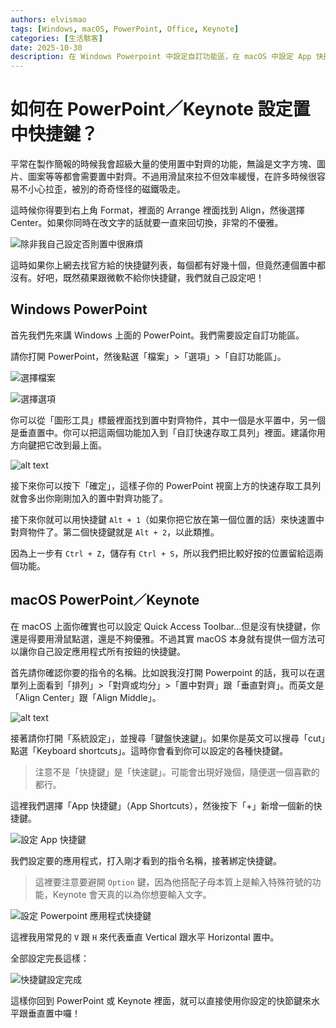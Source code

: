 ```yaml
---
authors: elvismao
tags: [Windows, macOS, PowerPoint, Office, Keynote]
categories: [生活駭客]
date: 2025-10-30
description: 在 Windows Powerpoint 中設定自訂功能區，在 macOS 中設定 App 快捷鍵。
---
```


# 如何在 PowerPoint／Keynote 設定置中快捷鍵？

平常在製作簡報的時候我會超級大量的使用置中對齊的功能，無論是文字方塊、圖片、圖案等等都會需要置中對齊。不過用滑鼠來拉不但效率緩慢，在許多時候很容易不小心拉歪，被別的奇奇怪怪的磁鐵吸走。

這時候你得要到右上角 Format，裡面的 Arrange 裡面找到 Align，然後選擇 Center。如果你同時在改文字的話就要一直來回切換，非常的不優雅。

![除非我自己設定否則置中很麻煩](keynote.webp)

這時如果你上網去找官方給的快捷鍵列表，每個都有好幾十個，但竟然連個置中都沒有。好吧，既然蘋果跟微軟不給你快捷鍵，我們就自己設定吧！

## Windows PowerPoint

首先我們先來講 Windows 上面的 PowerPoint。我們需要設定自訂功能區。

請你打開 PowerPoint，然後點選「檔案」>「選項」>「自訂功能區」。

![選擇檔案](1.webp)

![選擇選項](2.webp)

你可以從「圖形工具」標籤裡面找到置中對齊物件，其中一個是水平置中，另一個是垂直置中。你可以把這兩個功能加入到「自訂快速存取工具列」裡面。建議你用方向鍵把它改到最上面。

![alt text](3.webp)

接下來你可以按下「確定」，這樣子你的 PowerPoint 視窗上方的快速存取工具列就會多出你剛剛加入的置中對齊功能了。

接下來你就可以用快捷鍵 `Alt + 1`（如果你把它放在第一個位置的話）來快速置中對齊物件了。第二個快捷鍵就是 `Alt + 2`，以此類推。

因為上一步有 `Ctrl + Z`，儲存有 `Ctrl + S`，所以我們把比較好按的位置留給這兩個功能。

## macOS PowerPoint／Keynote

在 macOS 上面你確實也可以設定 Quick Access Toolbar...但是沒有快捷鍵，你還是得要用滑鼠點選，還是不夠優雅。不過其實 macOS 本身就有提供一個方法可以讓你自己設定應用程式所有按鈕的快捷鍵。

首先請你確認你要的指令的名稱。比如說我沒打開 Powerpoint 的話，我可以在選單列上面看到「排列」>「對齊或均分」>「置中對齊」跟「垂直對齊」。而英文是「Align Center」跟「Align Middle」。

![alt text](ppt.webp)

接著請你打開「系統設定」，並搜尋「鍵盤快速鍵」。如果你是英文可以搜尋「cut」點選「Keyboard shortcuts」。這時你會看到你可以設定的各種快捷鍵。

> 注意不是「快捷鍵」是「快速鍵」。可能會出現好幾個，隨便選一個喜歡的都行。

這裡我們選擇「App 快捷鍵」（App Shortcuts），然後按下「+」新增一個新的快捷鍵。

![設定 App 快捷鍵](open.webp)

我們設定要的應用程式，打入剛才看到的指令名稱，接著綁定快捷鍵。

> 這裡要注意要避開 `Option` 鍵，因為他搭配子母本質上是輸入特殊符號的功能，Keynote 會天真的以為你想要輸入文字。

![設定 Powerpoint 應用程式快捷鍵](set.webp)

這裡我用常見的 `V` 跟 `H` 來代表垂直 Vertical 跟水平 Horizontal 置中。

全部設定完長這樣：

![快捷鍵設定完成](setted.webp)

這樣你回到 PowerPoint 或 Keynote 裡面，就可以直接使用你設定的快節鍵來水平跟垂直置中囉！
